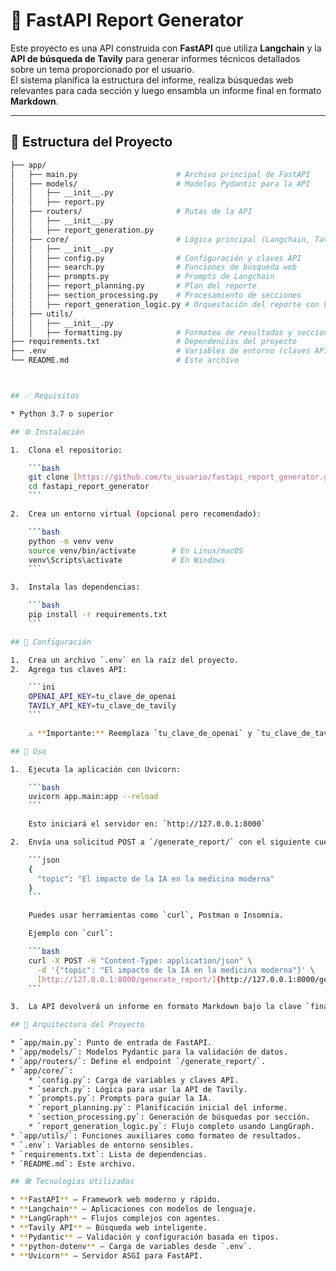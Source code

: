 # 🚀 FastAPI Report Generator

Este proyecto es una API construida con **FastAPI** que utiliza **Langchain** y la **API de búsqueda de Tavily** para generar informes técnicos detallados sobre un tema proporcionado por el usuario.  
El sistema planifica la estructura del informe, realiza búsquedas web relevantes para cada sección y luego ensambla un informe final en formato **Markdown**.

---

## 📁 Estructura del Proyecto

````bash
├── app/
│   ├── main.py                      # Archivo principal de FastAPI
│   ├── models/                      # Modelos Pydantic para la API
│   │   ├── __init__.py
│   │   ├── report.py
│   ├── routers/                     # Rutas de la API
│   │   ├── __init__.py
│   │   ├── report_generation.py
│   ├── core/                        # Lógica principal (Langchain, Tavily)
│   │   ├── __init__.py
│   │   ├── config.py                # Configuración y claves API
│   │   ├── search.py                # Funciones de búsqueda web
│   │   ├── prompts.py               # Prompts de Langchain
│   │   ├── report_planning.py       # Plan del reporte
│   │   ├── section_processing.py    # Procesamiento de secciones
│   │   ├── report_generation_logic.py # Orquestación del reporte con LangGraph
│   ├── utils/
│   │   ├── __init__.py
│   │   ├── formatting.py            # Formateo de resultados y secciones
├── requirements.txt                 # Dependencias del proyecto
├── .env                             # Variables de entorno (claves API)
└── README.md                        # Este archivo



## ✅ Requisitos

* Python 3.7 o superior

## ⚙️ Instalación

1.  Clona el repositorio:

    ```bash
    git clone [https://github.com/tu_usuario/fastapi_report_generator.git](https://github.com/tu_usuario/fastapi_report_generator.git)
    cd fastapi_report_generator
    ```

2.  Crea un entorno virtual (opcional pero recomendado):

    ```bash
    python -m venv venv
    source venv/bin/activate        # En Linux/macOS
    venv\Scripts\activate           # En Windows
    ```

3.  Instala las dependencias:

    ```bash
    pip install -r requirements.txt
    ```

## 🔐 Configuración

1.  Crea un archivo `.env` en la raíz del proyecto.
2.  Agrega tus claves API:

    ```ini
    OPENAI_API_KEY=tu_clave_de_openai
    TAVILY_API_KEY=tu_clave_de_tavily
    ```

    ⚠️ **Importante:** Reemplaza `tu_clave_de_openai` y `tu_clave_de_tavily` con tus claves reales. No subas este archivo a GitHub.

## 🚀 Uso

1.  Ejecuta la aplicación con Uvicorn:

    ```bash
    uvicorn app.main:app --reload
    ```

    Esto iniciará el servidor en: `http://127.0.0.1:8000`

2.  Envía una solicitud POST a `/generate_report/` con el siguiente cuerpo JSON:

    ```json
    {
      "topic": "El impacto de la IA en la medicina moderna"
    }
    ```

    Puedes usar herramientas como `curl`, Postman o Insomnia.

    Ejemplo con `curl`:

    ```bash
    curl -X POST -H "Content-Type: application/json" \
      -d '{"topic": "El impacto de la IA en la medicina moderna"}' \
      [http://127.0.0.1:8000/generate_report/](http://127.0.0.1:8000/generate_report/)
    ```

3.  La API devolverá un informe en formato Markdown bajo la clave `final_report`.

## 🧠 Arquitectura del Proyecto

* `app/main.py`: Punto de entrada de FastAPI.
* `app/models/`: Modelos Pydantic para la validación de datos.
* `app/routers/`: Define el endpoint `/generate_report/`.
* `app/core/`:
    * `config.py`: Carga de variables y claves API.
    * `search.py`: Lógica para usar la API de Tavily.
    * `prompts.py`: Prompts para guiar la IA.
    * `report_planning.py`: Planificación inicial del informe.
    * `section_processing.py`: Generación de búsquedas por sección.
    * `report_generation_logic.py`: Flujo completo usando LangGraph.
* `app/utils/`: Funciones auxiliares como formateo de resultados.
* `.env`: Variables de entorno sensibles.
* `requirements.txt`: Lista de dependencias.
* `README.md`: Este archivo.

## 🛠️ Tecnologías Utilizadas

* **FastAPI** – Framework web moderno y rápido.
* **Langchain** – Aplicaciones con modelos de lenguaje.
* **LangGraph** – Flujos complejos con agentes.
* **Tavily API** – Búsqueda web inteligente.
* **Pydantic** – Validación y configuración basada en tipos.
* **python-dotenv** – Carga de variables desde `.env`.
* **Uvicorn** – Servidor ASGI para FastAPI.
````
